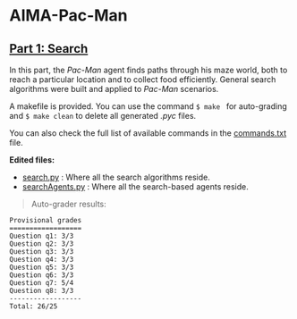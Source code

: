 # AIMA-Pac-Man



<a name="search"/>

## [ Part 1: Search](http://ai.berkeley.edu./search.html)

In this part, the *Pac-Man* agent finds paths through his maze world, both to reach a particular location and to collect food efficiently. General search algorithms were built and applied to *Pac-Man* scenarios.

A makefile is provided. You can use the command ```$ make ``` for auto-grading and ```$ make clean``` to delete all generated *.pyc* files.

You can also check the full list of available commands in the [commands.txt](./search/commands.txt) file.

**Edited files:**
- [search.py](./search/search.py) : Where all the search algorithms reside.
- [searchAgents.py](./search/searchAgents.py) : Where all the search-based agents reside.

> Auto-grader results:

```
Provisional grades
==================
Question q1: 3/3
Question q2: 3/3
Question q3: 3/3
Question q4: 3/3
Question q5: 3/3
Question q6: 3/3
Question q7: 5/4
Question q8: 3/3
------------------
Total: 26/25
```

